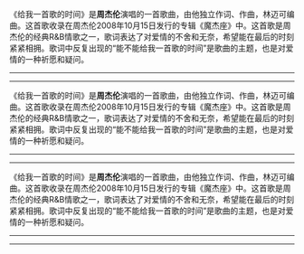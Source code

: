 《给我一首歌的时间》是**周杰伦**演唱的一首歌曲，由他独立作词、作曲，林迈可编曲。这首歌收录在周杰伦2008年10月15日发行的专辑《魔杰座》中。这首歌是周杰伦的经典R&B情歌之一，歌词表达了对爱情的不舍和无奈，希望能在最后的时刻紧紧相拥。歌词中反复出现的“能不能给我一首歌的时间”是歌曲的主题，也是对爱情的一种祈愿和疑问。

---
---

《给我一首歌的时间》是**周杰伦**演唱的一首歌曲，由他独立作词、作曲，林迈可编曲。这首歌收录在周杰伦2008年10月15日发行的专辑《魔杰座》中。这首歌是周杰伦的经典R&B情歌之一，歌词表达了对爱情的不舍和无奈，希望能在最后的时刻紧紧相拥。歌词中反复出现的“能不能给我一首歌的时间”是歌曲的主题，也是对爱情的一种祈愿和疑问。

---
---

《给我一首歌的时间》是**周杰伦**演唱的一首歌曲，由他独立作词、作曲，林迈可编曲。这首歌收录在周杰伦2008年10月15日发行的专辑《魔杰座》中。这首歌是周杰伦的经典R&B情歌之一，歌词表达了对爱情的不舍和无奈，希望能在最后的时刻紧紧相拥。歌词中反复出现的“能不能给我一首歌的时间”是歌曲的主题，也是对爱情的一种祈愿和疑问。

---
---

